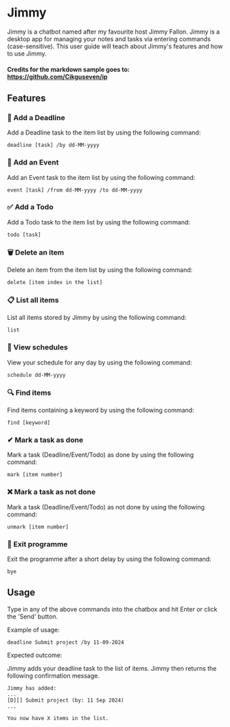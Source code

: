 # Jimmy

Jimmy is a chatbot named after my favourite host Jimmy Fallon.
Jimmy is a desktop app for managing your notes and tasks via entering commands (case-sensitive).
This user guide will teach about Jimmy's features and how to use Jimmy.

#### Credits for the markdown sample goes to: https://github.com/Cikguseven/ip

## Features

### 📅 Add a Deadline

Add a Deadline task to the item list by using the following command:
```
deadline [task] /by dd-MM-yyyy
```

### 📆 Add an Event

Add an Event task to the item list by using the following command:
```
event [task] /from dd-MM-yyyy /to dd-MM-yyyy
```

### ✅ Add a Todo

Add a Todo task to the item list by using the following command:
```
todo [task]
```

### 🗑️ Delete an item

Delete an item from the item list by using the following command:
```
delete [item index in the list]
```

### 📋️ List all items

List all items stored by Jimmy by using the following command:
```
list
```

### 🔔 View schedules

View your schedule for any day by using the following command:
```
schedule dd-MM-yyyy
```


### 🔍 Find items

Find items containing a keyword by using the following command:
```
find [keyword]
```

### ✔ Mark a task as done

Mark a task (Deadline/Event/Todo) as done by using the following command:
```
mark [item number]
```

### ❌ Mark a task as not done

Mark a task (Deadline/Event/Todo) as not done by using the following command:
```
unmark [item number]
```

### 👋 Exit programme

Exit the programme after a short delay by using the following command:
```
bye
```

## Usage

Type in any of the above commands into the chatbox and hit Enter or click the 'Send' button.

Example of usage:

`deadline Submit project /by 11-09-2024`

Expected outcome:

Jimmy adds your deadline task to the list of items. Jimmy then returns the following confirmation message.

```
Jimmy has added:
...
[D][] Submit project (by: 11 Sep 2024)
...

You now have X items in the list.
```
